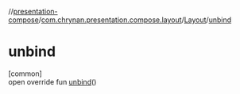 //[presentation-compose](../../../index.md)/[com.chrynan.presentation.compose.layout](../index.md)/[Layout](index.md)/[unbind](unbind.md)

# unbind

[common]\
open override fun [unbind](unbind.md)()

